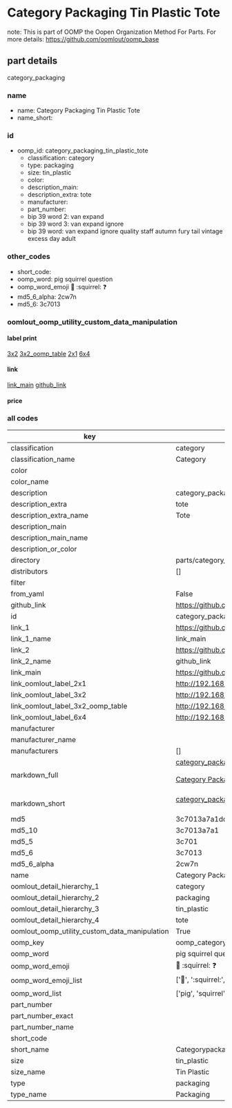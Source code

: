 # Category Packaging Tin Plastic Tote  

note: This is part of OOMP the Oopen Organization Method For Parts. For more details: https://github.com/oomlout/oomp_base

##  part details



category_packaging

### name
* name: Category Packaging Tin Plastic Tote
* name_short: 
### id
* oomp_id: category_packaging_tin_plastic_tote
  * classification: category
  * type: packaging
  * size: tin_plastic
  * color: 
  * description_main: 
  * description_extra: tote
  * manufacturer: 
  * part_number: 
  * bip 39 word 2: van expand
  * bip 39 word 3: van expand ignore
  * bip 39 word: van expand ignore quality staff autumn fury tail vintage excess day adult

### other_codes
* short_code: 
* oomp_word: pig squirrel question
* oomp_word_emoji :pig: :squirrel: :question:
* md5_6_alpha: 2cw7n
* md5_6: 3c7013






### oomlout_oomp_utility_custom_data_manipulation
#### label print
[3x2](http://192.168.1.245:1112/?label=oomp%202cw7n)
[3x2_oomp_table](http://192.168.1.107:1112/?label=oomp%202cw7n)
[2x1](http://192.168.1.242:1112/?label=oomp%202cw7n)
[6x4](http://192.168.1.55:1112/?label=oomp%202cw7n)    

#### link

[link_main](https://github.com/oomlout/oomlout_oomp_current_version_messy/tree/main/parts/category_packaging_tin_plastic_tote) [github_link](https://github.com/oomlout/oomlout_oomp_part_src/tree/main/parts/category_packaging_tin_plastic_tote)                             

#### price







### all codes 
| key | value |  
| --- | --- |  
| classification | category |  
| classification_name | Category |  
| color |  |  
| color_name |  |  
| description | category_packaging |  
| description_extra | tote |  
| description_extra_name | Tote |  
| description_main |  |  
| description_main_name |  |  
| description_or_color |   |  
| directory | parts/category_packaging_tin_plastic_tote |  
| distributors | [] |  
| filter |  |  
| from_yaml | False |  
| github_link | https://github.com/oomlout/oomlout_oomp_part_src/tree/main/parts/category_packaging_tin_plastic_tote |  
| id | category_packaging_tin_plastic_tote |  
| link_1 | https://github.com/oomlout/oomlout_oomp_current_version_messy/tree/main/parts/category_packaging_tin_plastic_tote |  
| link_1_name | link_main |  
| link_2 | https://github.com/oomlout/oomlout_oomp_part_src/tree/main/parts/category_packaging_tin_plastic_tote |  
| link_2_name | github_link |  
| link_main | https://github.com/oomlout/oomlout_oomp_current_version_messy/tree/main/parts/category_packaging_tin_plastic_tote |  
| link_oomlout_label_2x1 | http://192.168.1.242:1112/?label=oomp%202cw7n |  
| link_oomlout_label_3x2 | http://192.168.1.245:1112/?label=oomp%202cw7n |  
| link_oomlout_label_3x2_oomp_table | http://192.168.1.107:1112/?label=oomp%202cw7n |  
| link_oomlout_label_6x4 | http://192.168.1.55:1112/?label=oomp%202cw7n |  
| manufacturer |  |  
| manufacturer_name |  |  
| manufacturers | [] |  
| markdown_full | [category_packaging_tin_plastic_tote](https://github.com/oomlout/oomlout_oomp_current_version_messy/tree/main/parts/category_packaging_tin_plastic_tote)<br>[](https://github.com/oomlout/oomlout_oomp_current_version_messy/tree/main/parts/category_packaging_tin_plastic_tote)<br>[Category Packaging Tin Plastic Tote](https://github.com/oomlout/oomlout_oomp_current_version_messy/tree/main/parts/category_packaging_tin_plastic_tote)<br><br> |  
| markdown_short | [category_packaging_tin_plastic_tote](https://github.com/oomlout/oomlout_oomp_current_version_messy/tree/main/parts/category_packaging_tin_plastic_tote)<br><br> |  
| md5 | 3c7013a7a1dd4bcc3eea0af2e1940f89 |  
| md5_10 | 3c7013a7a1 |  
| md5_5 | 3c701 |  
| md5_6 | 3c7013 |  
| md5_6_alpha | 2cw7n |  
| name | Category Packaging Tin Plastic Tote |  
| oomlout_detail_hierarchy_1 | category |  
| oomlout_detail_hierarchy_2 | packaging |  
| oomlout_detail_hierarchy_3 | tin_plastic |  
| oomlout_detail_hierarchy_4 | tote |  
| oomlout_oomp_utility_custom_data_manipulation | True |  
| oomp_key | oomp_category_packaging_tin_plastic_tote |  
| oomp_word | pig squirrel question |  
| oomp_word_emoji | :pig: :squirrel: :question: |  
| oomp_word_emoji_list | [':pig:', ':squirrel:', ':question:'] |  
| oomp_word_list | ['pig', 'squirrel', 'question'] |  
| part_number |  |  
| part_number_exact |  |  
| part_number_name |  |  
| short_code |  |  
| short_name | Categorypackaging |  
| size | tin_plastic |  
| size_name | Tin Plastic |  
| type | packaging |  
| type_name | Packaging |  
